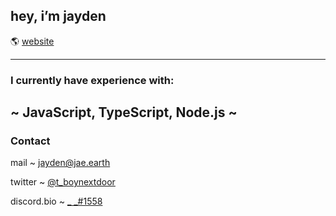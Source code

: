 ## hey, i’m jayden

🌎 [website](https://jae.earth)

---

### I currently have experience with: 
~ JavaScript, TypeScript, Node.js ~
---

### Contact

mail ~ [jayden@jae.earth](mailto:jayden@jae.earth)  

twitter ~ [@t_boynextdoor](https://twitter.com/t_boynextdoor)  

discord.bio ~ [_ _#1558](https://discord.bio/p/td)
